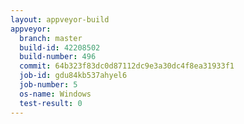 ```yaml
---
layout: appveyor-build
appveyor:
  branch: master
  build-id: 42208502
  build-number: 496
  commit: 64b323f83dc0d87112dc9e3a30dc4f8ea31933f1
  job-id: gdu84kb537ahyel6
  job-number: 5
  os-name: Windows
  test-result: 0
---
```

